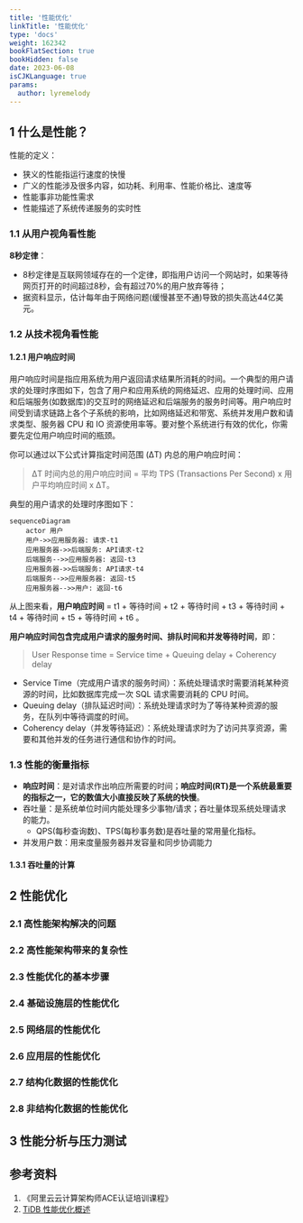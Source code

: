 ```yaml
---
title: '性能优化'
linkTitle: '性能优化'
type: 'docs'
weight: 162342
bookFlatSection: true
bookHidden: false
date: 2023-06-08
isCJKLanguage: true
params:
  author: lyremelody
---
```


## 1 什么是性能？
性能的定义：
* 狭义的性能指运行速度的快慢
* 广义的性能涉及很多内容，如功耗、利用率、性能价格比、速度等
* 性能事非功能性需求
* 性能描述了系统传递服务的实时性

### 1.1 从用户视角看性能
**8秒定律**：
* 8秒定律是互联网领域存在的一个定律，即指用户访问一个网站时，如果等待网页打开的时间超过8秒，会有超过70%的用户放弃等待；
* 据资料显示，估计每年由于网络问题(缓慢甚至不通)导致的损失高达44亿美元。

### 1.2 从技术视角看性能
#### 1.2.1 用户响应时间
用户响应时间是指应用系统为用户返回请求结果所消耗的时间。一个典型的用户请求的处理时序图如下，包含了用户和应用系统的网络延迟、应用的处理时间、应用和后端服务(如数据库)的交互时的网络延迟和后端服务的服务时间等。用户响应时间受到请求链路上各个子系统的影响，比如网络延迟和带宽、系统并发用户数和请求类型、服务器 CPU 和 IO 资源使用率等。要对整个系统进行有效的优化，你需要先定位用户响应时间的瓶颈。

你可以通过以下公式计算指定时间范围 (ΔT) 内总的用户响应时间：
> ΔT 时间内总的用户响应时间 = 平均 TPS (Transactions Per Second) x 用户平均响应时间 x ΔT。

典型的用户请求的处理时序图如下：

```mermaid
sequenceDiagram
    actor 用户
    用户->>应用服务器: 请求-t1
    应用服务器->>后端服务: API请求-t2
    后端服务-->>应用服务器: 返回-t3
    应用服务器->>后端服务: API请求-t4
    后端服务-->>应用服务器: 返回-t5
    应用服务器-->>用户: 返回-t6
```

从上图来看，**用户响应时间** = t1 + 等待时间 + t2 + 等待时间 + t3 + 等待时间 + t4 + 等待时间 + t5 + 等待时间 + t6 。

**用户响应时间包含完成用户请求的服务时间、排队时间和并发等待时间**，即：
> User Response time = Service time + Queuing delay + Coherency delay

* Service Time（完成用户请求的服务时间）：系统处理请求时需要消耗某种资源的时间，比如数据库完成一次 SQL 请求需要消耗的 CPU 时间。
* Queuing delay（排队延迟时间）：系统处理请求时为了等待某种资源的服务，在队列中等待调度的时间。
* Coherency delay（并发等待延迟）：系统处理请求时为了访问共享资源，需要和其他并发的任务进行通信和协作的时间。


### 1.3 性能的衡量指标
* **响应时间**：是对请求作出响应所需要的时间；**响应时间(RT)是一个系统最重要的指标之一，它的数值大小直接反映了系统的快慢**。
* 吞吐量：是系统单位时间内能处理多少事物/请求；吞吐量体现系统处理请求的能力。
  * QPS(每秒查询数)、TPS(每秒事务数)是吞吐量的常用量化指标。
* 并发用户数：用来度量服务器并发容量和同步协调能力

#### 1.3.1 吞吐量的计算

## 2 性能优化
### 2.1 高性能架构解决的问题
### 2.2 高性能架构带来的复杂性
### 2.3 性能优化的基本步骤
### 2.4 基础设施层的性能优化
### 2.5 网络层的性能优化
### 2.6 应用层的性能优化
### 2.7 结构化数据的性能优化
### 2.8 非结构化数据的性能优化
## 3 性能分析与压力测试

## 参考资料
1. 《阿里云云计算架构师ACE认证培训课程》
2. [TiDB 性能优化概述](https://docs.pingcap.com/zh/tidb/stable/performance-tuning-overview)